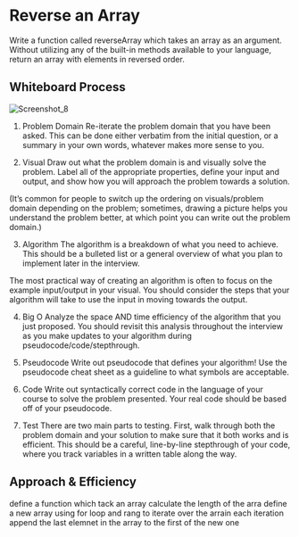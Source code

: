 # Reverse an Array
Write a function called reverseArray which takes an array as an argument. Without utilizing any of the built-in methods available to your language, return an array with elements in reversed order.

## Whiteboard Process
![Screenshot_8](https://user-images.githubusercontent.com/55560502/120941911-0f0f0e00-c72e-11eb-8df7-22bfc9042fed.png)


1. Problem Domain
Re-iterate the problem domain that you have been asked. This can be done either verbatim from the initial question, or a summary in your own words, whatever makes more sense to you.

2. Visual
Draw out what the problem domain is and visually solve the problem. Label all of the appropriate properties, define your input and output, and show how you will approach the problem towards a solution.

(It’s common for people to switch up the ordering on visuals/problem domain depending on the problem; sometimes, drawing a picture helps you understand the problem better, at which point you can write out the problem domain.)

3. Algorithm
The algorithm is a breakdown of what you need to achieve. This should be a bulleted list or a general overview of what you plan to implement later in the interview.

The most practical way of creating an algorithm is often to focus on the example input/output in your visual. You should consider the steps that your algorithm will take to use the input in moving towards the output. 

4. Big O
Analyze the space AND time efficiency of the algorithm that you just proposed. You should revisit this analysis throughout the interview as you make updates to your algorithm during pseudocode/code/stepthrough.

5. Pseudocode
Write out pseudocode that defines your algorithm! Use the pseudocode cheat sheet as a guideline to what symbols are acceptable.

6. Code
Write out syntactically correct code in the language of your course to solve the problem presented. Your real code should be based off of your pseudocode.

7. Test
There are two main parts to testing. First, walk through both the problem domain and your solution to make sure that it both works and is efficient. This should be a careful, line-by-line stepthrough of your code, where you track variables in a written table along the way. 

## Approach & Efficiency   
define a function which tack an array calculate the length of the arra
define a new array using for loop and rang to iterate over the arrain each iteration 
append the last elemnet in the array to the first of the new one

